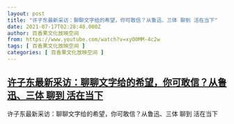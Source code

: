 ```yaml
---
layout: post
title: "许子东最新采访：聊聊文字给的希望，你可敢信？从鲁迅、三体 聊到 活在当下"
date: 2021-07-17T02:28:48.000Z
author: 百香果文化放映空间
from: https://www.youtube.com/watch?v=xyO0MM-4c2w
tags: [ 百香果文化放映空间 ]
categories: [ 百香果文化放映空间 ]
---
```

<!--1626488928000-->
[许子东最新采访：聊聊文字给的希望，你可敢信？从鲁迅、三体 聊到 活在当下](https://www.youtube.com/watch?v=xyO0MM-4c2w)
------

<div>
许子东最新采访：聊聊文字给的希望，你可敢信？从鲁迅、三体 聊到 活在当下
</div>
